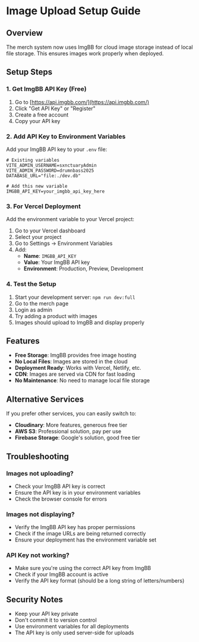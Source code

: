 # Image Upload Setup Guide

## Overview
The merch system now uses ImgBB for cloud image storage instead of local file storage. This ensures images work properly when deployed.

## Setup Steps

### 1. Get ImgBB API Key (Free)

1. Go to [https://api.imgbb.com/](https://api.imgbb.com/)
2. Click "Get API Key" or "Register"
3. Create a free account
4. Copy your API key

### 2. Add API Key to Environment Variables

Add your ImgBB API key to your `.env` file:

```env
# Existing variables
VITE_ADMIN_USERNAME=sxnctuaryAdmin
VITE_ADMIN_PASSWORD=drumnbass2025
DATABASE_URL="file:./dev.db"

# Add this new variable
IMGBB_API_KEY=your_imgbb_api_key_here
```

### 3. For Vercel Deployment

Add the environment variable to your Vercel project:

1. Go to your Vercel dashboard
2. Select your project
3. Go to Settings → Environment Variables
4. Add:
   - **Name**: `IMGBB_API_KEY`
   - **Value**: Your ImgBB API key
   - **Environment**: Production, Preview, Development

### 4. Test the Setup

1. Start your development server: `npm run dev:full`
2. Go to the merch page
3. Login as admin
4. Try adding a product with images
5. Images should upload to ImgBB and display properly

## Features

- **Free Storage**: ImgBB provides free image hosting
- **No Local Files**: Images are stored in the cloud
- **Deployment Ready**: Works with Vercel, Netlify, etc.
- **CDN**: Images are served via CDN for fast loading
- **No Maintenance**: No need to manage local file storage

## Alternative Services

If you prefer other services, you can easily switch to:

- **Cloudinary**: More features, generous free tier
- **AWS S3**: Professional solution, pay per use
- **Firebase Storage**: Google's solution, good free tier

## Troubleshooting

### Images not uploading?
- Check your ImgBB API key is correct
- Ensure the API key is in your environment variables
- Check the browser console for errors

### Images not displaying?
- Verify the ImgBB API key has proper permissions
- Check if the image URLs are being returned correctly
- Ensure your deployment has the environment variable set

### API Key not working?
- Make sure you're using the correct API key from ImgBB
- Check if your ImgBB account is active
- Verify the API key format (should be a long string of letters/numbers)

## Security Notes

- Keep your API key private
- Don't commit it to version control
- Use environment variables for all deployments
- The API key is only used server-side for uploads 